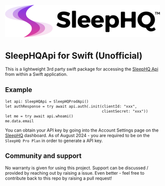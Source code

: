 ![alt text](sleepHQ.svg "SleepHQ Logo")

# SleepHQApi for Swift (Unofficial)
This is a lightweight 3rd party swift package for accessing the [SleepHQ Api](https://sleephq.com/api-docs/index.html) from within a Swift application.

## Example 

```
let api: SleepHQApi = SleepHQProdApi()
let authResponse = try await api.auth(.init(clientId: "xxx",
                                            clientSecret: "xxx"))
let me = try await api.whoami()
me.data.email
```

You can obtain your API key by going into the Account Settings page on the [SleepHQ](https://sleephq.com/account) dashboard. As of August 2024 - you are required to be on the `SleepHQ Pro Plan` in order to generate a API key.

## Community and support
No warranty is given for using this project. Support can be discussed / provided by reaching out by raising a issue. Even better - feel free to contribute back to this repo by raising a pull request! 
